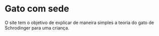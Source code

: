 ﻿# Gato com sede
 O site tem o objetivo de explicar de maneira simples a teoria do gato de Schrodinger para uma criança.
